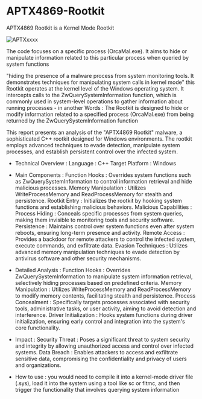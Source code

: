 # APTX4869-Rootkit
APTX4869 Rootkit is a Kernel Mode Rootkit


![APTXxxxx](https://github.com/0xp17j8/APTX4869-Rootkit-/assets/111459558/d72eddf8-f4d2-4a21-845b-e1272ed1b3f5)



The code focuses on a specific process (OrcaMal.exe). It aims to hide or manipulate information related to this particular process when queried by system functions

"hiding the presence of a malware process from system monitoring tools. It demonstrates techniques for manipulating system calls in kernel mode"
this Rootkit operates at the kernel level of the Windows operating system. It intercepts calls to the ZwQuerySystemInformation function, which is commonly used in system-level operations to gather information about running processes - in another Words : The Rootkit is designed to hide or modify information related to a specified process (OrcaMal.exe) from being returned by the ZwQuerySystemInformation function  


This report presents an analysis of the "APTX4869 Rootkit" malware, a sophisticated C++ rootkit designed for Windows environments. The rootkit employs advanced techniques to evade detection, manipulate system processes, and establish persistent control over the infected system.


- Technical Overview :
  Language        : C++
  Target Platform : Windows


- Main Components :
  Function Hooks         : Overrides system functions such as ZwQuerySystemInformation to control information retrieval and hide 
  malicious processes.
  Memory Manipulation    : Utilizes WriteProcessMemory and ReadProcessMemory for stealth and persistence.
  Rootkit Entry          : Initializes the rootkit by hooking system functions and establishing malicious behaviors.
  Malicious Capabilities :
  Process Hiding         : Conceals specific processes from system queries, making them invisible to monitoring tools and security 
  software.
  Persistence            : Maintains control over system functions even after system reboots, ensuring long-term presence and 
  activity.
  Remote Access          : Provides a backdoor for remote attackers to control the infected system, execute commands, and exfiltrate 
  data.
  Evasion Techniques     : Utilizes advanced memory manipulation techniques to evade detection by antivirus software and other 
  security mechanisms.
 

- Detailed Analysis :
  Function Hooks         : Overrides ZwQuerySystemInformation to manipulate system information retrieval, selectively hiding 
  processes based on predefined criteria.
  Memory Manipulation    : Utilizes WriteProcessMemory and ReadProcessMemory to modify memory contents, facilitating stealth and 
  persistence.
  Process Concealment    : Specifically targets processes associated with security tools, administrative tasks, or user activity, 
  aiming to avoid detection and interference.
  Driver Initialization  : Hooks system functions during driver initialization, ensuring early control and integration into the 
  system's core functionality.


- Impact :
  Security Threat          : Poses a significant threat to system security and integrity by allowing unauthorized access and control 
  over infected systems.
  Data Breach              : Enables attackers to access and exfiltrate sensitive data, compromising the confidentiality and privacy 
  of users and organizations.



- How to use :
  you would need to compile it into a kernel-mode driver file (.sys), load it into the system using a tool like sc or fltmc, and 
  then trigger the functionality that involves querying system information

